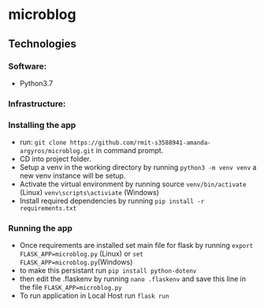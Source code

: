 # microblog

## Technologies
### Software:
- Python3.7

### Infrastructure:


### Installing the app
- run: ```git clone https://github.com/rmit-s3588941-amanda-argyros/microblog.git``` in command prompt.
- CD into project folder.
- Setup a venv in the working directory by running ```python3 -m venv venv``` a new venv instance will be setup. 
- Activate the virtual environment by running source ```venv/bin/activate``` (Linux) ```venv\scripts\activiate``` (Windows)
- Install required dependencies by running ```pip install -r requirements.txt```

### Running the app
 
- Once requirements are installed set main file for flask by running ```export FLASK_APP=microblog.py``` (Linux) or ```set FLASK_APP=microblog.py```(Windows)
- to make this persistant run ```pip install python-dotenv```
- then edit the .flaskenv by running ```nano .flaskenv``` and save this line in the file ```FLASK_APP=microblog.py```
- To run application in Local Host run ```flask run```
